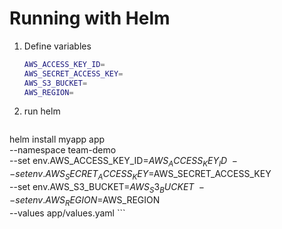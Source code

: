 # Running with Helm

1. Define variables
	```bash
	AWS_ACCESS_KEY_ID=
	AWS_SECRET_ACCESS_KEY=
	AWS_S3_BUCKET=
	AWS_REGION=
	```
1. run helm
	```bash
  helm install myapp app \
    --namespace team-demo \
    --set env.AWS_ACCESS_KEY_ID=$AWS_ACCESS_KEY_ID \
    --set env.AWS_SECRET_ACCESS_KEY=$AWS_SECRET_ACCESS_KEY \
		--set env.AWS_S3_BUCKET=$AWS_S3_BUCKET \
		--set env.AWS_REGION=$AWS_REGION \
		--values app/values.yaml
	```
